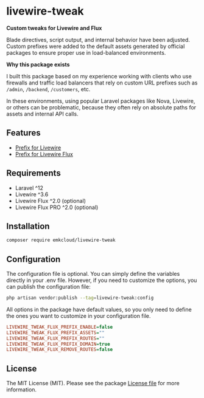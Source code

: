 # livewire-tweak

**Custom tweaks for Livewire and Flux**  

Blade directives, script output, and internal behavior have been adjusted. Custom prefixes were added to the default assets generated by official packages to ensure proper use in load-balanced environments.

**Why this package exists**

I built this package based on my experience working with clients who use firewalls and traffic load balancers that rely on custom URL prefixes such as `/admin`, `/backend`, `/customers`, etc. 

In these environments, using popular Laravel packages like Nova, Livewire, or others can be problematic, because they often rely on absolute paths for assets and internal API calls.  

## Features

- [Prefix for Livewire](docs/contents/core-prefix.md)
- [Prefix for Livewire Flux](docs/contents/flux-prefix.md)

## Requirements

- Laravel ^12
- Livewire ^3.6
- Livewire Flux ^2.0 (optional)
- Livewire Flux PRO ^2.0 (optional)

## Installation

```bash
composer require emkcloud/livewire-tweak
```

## Configuration

The configuration file is optional. You can simply define the variables directly in your .env file. However, if you need to customize the options, you can publish the configuration file:

```bash
php artisan vendor:publish --tag=livewire-tweak:config
```

All options in the package have default values, so you only need to define the ones you want to customize in your configuration file.

```ini
LIVEWIRE_TWEAK_FLUX_PREFIX_ENABLE=false
LIVEWIRE_TWEAK_FLUX_PREFIX_ASSETS=""
LIVEWIRE_TWEAK_FLUX_PREFIX_ROUTES=""
LIVEWIRE_TWEAK_FLUX_PREFIX_DOMAIN=true
LIVEWIRE_TWEAK_FLUX_REMOVE_ROUTES=false
```

## License

The MIT License (MIT). Please see the package [License file](LICENSE) for more information.